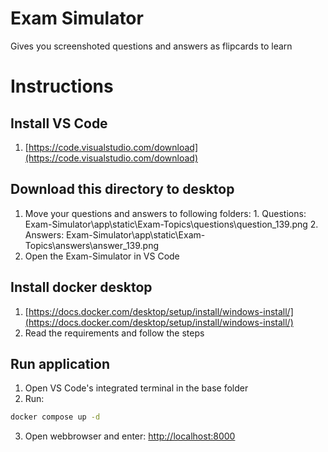 # Exam Simulator
Gives you screenshoted questions and answers as flipcards to learn

# Instructions

## Install VS Code
1. [https://code.visualstudio.com/download](https://code.visualstudio.com/download)

## Download this directory to desktop
1. Move your questions and answers to following folders:
        1. Questions: Exam-Simulator\app\static\Exam-Topics\questions\question_139.png
    	2. Answers: Exam-Simulator\app\static\Exam-Topics\answers\answer_139.png
2. Open the Exam-Simulator in VS Code

## Install docker desktop
1. [https://docs.docker.com/desktop/setup/install/windows-install/](https://docs.docker.com/desktop/setup/install/windows-install/)
2. Read the requirements and follow the steps

## Run application
1. Open VS Code's integrated terminal in the base folder
2. Run: 
```bash
docker compose up -d
```
3. Open webbrowser and enter: [http://localhost:8000](http://localhost:8000)